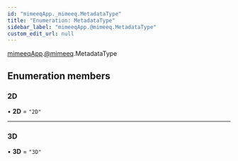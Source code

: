 ```yaml
---
id: "mimeeqApp._mimeeq.MetadataType"
title: "Enumeration: MetadataType"
sidebar_label: "mimeeqApp.@mimeeq.MetadataType"
custom_edit_url: null
---
```


[mimeeqApp](../modules/mimeeqApp.md).[@mimeeq](../namespaces/mimeeqApp._mimeeq.md).MetadataType

## Enumeration members

### 2D

• **2D** = `"2D"`

___

### 3D

• **3D** = `"3D"`
